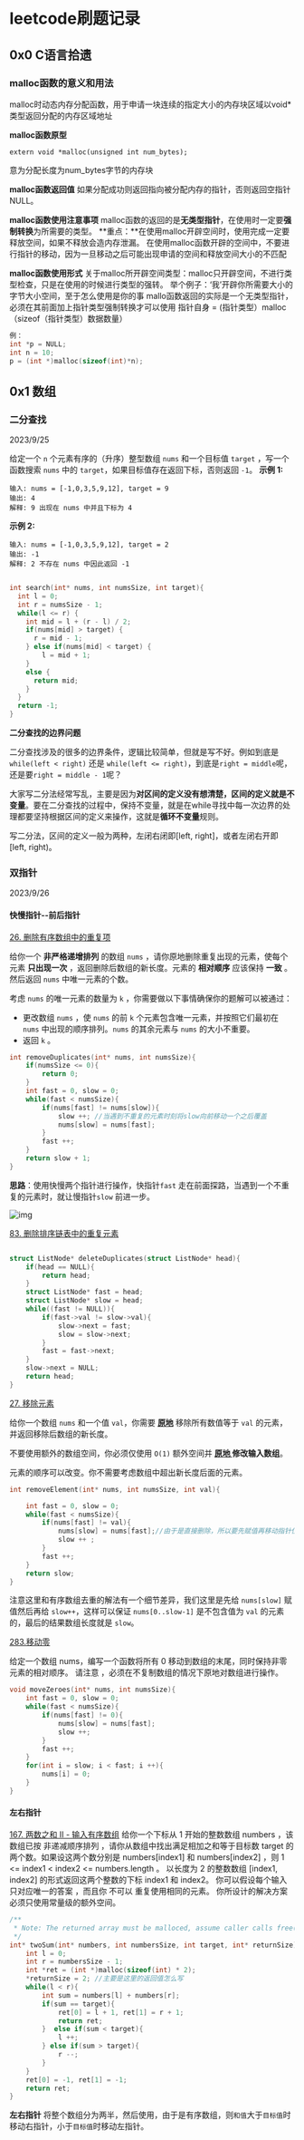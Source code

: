# leetcode刷题记录

## 0x0 C语言拾遗

### **malloc函数的意义和用法**

malloc时动态内存分配函数，用于申请一块连续的指定大小的内存块区域以void\*类型返回分配的内存区域地址

**malloc函数原型**

```
extern void *malloc(unsigned int num_bytes);
```

意为分配长度为num_bytes字节的内存块

**malloc函数返回值**
如果分配成功则返回指向被分配内存的指针，否则返回空指针NULL。

**malloc函数使用注意事项**
malloc函数的返回的是**无类型指针**，在使用时一定要**强制转换**为所需要的类型。
**重点：**在使用malloc开辟空间时，使用完成一定要释放空间，如果不释放会造内存泄漏。
在使用malloc函数开辟的空间中，不要进行指针的移动，因为一旦移动之后可能出现申请的空间和释放空间大小的不匹配

**malloc函数使用形式**
关于malloc所开辟空间类型：malloc只开辟空间，不进行类型检查，只是在使用的时候进行类型的强转。
举个例子：‘我’开辟你所需要大小的字节大小空间，至于怎么使用是你的事
mallo函数返回的实际是一个无类型指针，必须在其前面加上指针类型强制转换才可以使用
指针自身 = (指针类型）malloc（sizeof（指针类型）数据数量）

```c
例：
int *p = NULL;
int n = 10;
p = (int *)malloc(sizeof(int)*n);
```




## 0x1 数组

### 二分查找 

2023/9/25

给定一个 `n` 个元素有序的（升序）整型数组 `nums` 和一个目标值 `target` ，写一个函数搜索 `nums` 中的 `target`，如果目标值存在返回下标，否则返回 `-1`。
**示例 1:**

```
输入: nums = [-1,0,3,5,9,12], target = 9
输出: 4
解释: 9 出现在 nums 中并且下标为 4
```

**示例 2:**

```
输入: nums = [-1,0,3,5,9,12], target = 2
输出: -1
解释: 2 不存在 nums 中因此返回 -1
```

 ```c
 
 int search(int* nums, int numsSize, int target){
   int l = 0;
   int r = numsSize - 1;
   while(l <= r) {
     int mid = l + (r - l) / 2;
     if(nums[mid] > target) {
       r = mid - 1;
     } else if(nums[mid] < target) {
         l = mid + 1;
     }
     else {
       return mid;
     }
   }
   return -1;
 }
 ```



**二分查找的边界问题**

二分查找涉及的很多的边界条件，逻辑比较简单，但就是写不好。例如到底是 `while(left < right)` 还是 `while(left <= right)`，到底是`right = middle`呢，还是要`right = middle - 1`呢？

大家写二分法经常写乱，主要是因为**对区间的定义没有想清楚，区间的定义就是不变量**。要在二分查找的过程中，保持不变量，就是在while寻找中每一次边界的处理都要坚持根据区间的定义来操作，这就是**循环不变量**规则。

写二分法，区间的定义一般为两种，左闭右闭即[left, right]，或者左闭右开即[left, right)。

### 双指针

2023/9/26
#### 快慢指针--前后指针
[26. 删除有序数组中的重复项](https://leetcode.cn/problems/remove-duplicates-from-sorted-array/)

给你一个 **非严格递增排列** 的数组 `nums` ，请你原地删除重复出现的元素，使每个元素 **只出现一次** ，返回删除后数组的新长度。元素的 **相对顺序** 应该保持 **一致** 。然后返回 `nums` 中唯一元素的个数。

考虑 `nums` 的唯一元素的数量为 `k` ，你需要做以下事情确保你的题解可以被通过：

- 更改数组 `nums` ，使 `nums` 的前 `k` 个元素包含唯一元素，并按照它们最初在 `nums` 中出现的顺序排列。`nums` 的其余元素与 `nums` 的大小不重要。
- 返回 `k` 。

```c
int removeDuplicates(int* nums, int numsSize){
    if(numsSize <= 0){
        return 0;
    }
    int fast = 0, slow = 0;
    while(fast < numsSize){
        if(nums[fast] != nums[slow]){
            slow ++; //当遇到不重复的元素时刻将slow向前移动一个之后覆盖
            nums[slow] = nums[fast];
        }
        fast ++;
    }
    return slow + 1;
}
```

**思路**：使用快慢两个指针进行操作，快指针`fast` 走在前面探路，当遇到一个不重复的元素时，就让慢指针`slow` 前进一步。

![img](https://labuladong.gitee.io/algo/images/%E6%95%B0%E7%BB%84%E5%8E%BB%E9%87%8D/1.gif)

[83. 删除排序链表中的重复元素](https://leetcode.cn/problems/remove-duplicates-from-sorted-list/)

```c

struct ListNode* deleteDuplicates(struct ListNode* head){
    if(head == NULL){
        return head;
    }
    struct ListNode* fast = head;
    struct ListNode* slow = head;
    while((fast != NULL)){
        if(fast->val != slow->val){
            slow->next = fast;
            slow = slow->next;
        }
        fast = fast->next;
    }
    slow->next = NULL;
    return head;
}
```



[27. 移除元素](https://leetcode.cn/problems/remove-element/)

给你一个数组 `nums` 和一个值 `val`，你需要 **[原地](https://baike.baidu.com/item/原地算法)** 移除所有数值等于 `val` 的元素，并返回移除后数组的新长度。

不要使用额外的数组空间，你必须仅使用 `O(1)` 额外空间并 **[原地 ](https://baike.baidu.com/item/原地算法)修改输入数组**。

元素的顺序可以改变。你不需要考虑数组中超出新长度后面的元素。

```c
int removeElement(int* nums, int numsSize, int val){

    int fast = 0, slow = 0;
    while(fast < numsSize){
        if(nums[fast] != val){
            nums[slow] = nums[fast];//由于是直接删除，所以要先赋值再移动指针位置
            slow ++ ;
        }
        fast ++;
    }
    return slow;
}
```

注意这里和有序数组去重的解法有一个细节差异，我们这里是先给 `nums[slow]` 赋值然后再给 `slow++`，这样可以保证 `nums[0..slow-1]` 是不包含值为 `val` 的元素的，最后的结果数组长度就是 `slow`。

[283.移动零](https://leetcode.cn/problems/move-zeroes/description/)

给定一个数组 nums，编写一个函数将所有 0 移动到数组的末尾，同时保持非零元素的相对顺序。
请注意 ，必须在不复制数组的情况下原地对数组进行操作。
```c
void moveZeroes(int* nums, int numsSize){
    int fast = 0, slow = 0;
    while(fast < numsSize){
        if(nums[fast] != 0){
            nums[slow] = nums[fast];
            slow ++;
        }
        fast ++;
    }
    for(int i = slow; i < fast; i ++){
        nums[i] = 0;
    }
}
```

#### 左右指针

[167. 两数之和 II - 输入有序数组](https://leetcode.cn/problems/two-sum-ii-input-array-is-sorted/description/)
给你一个下标从 1 开始的整数数组 numbers ，该数组已按 非递减顺序排列  ，请你从数组中找出满足相加之和等于目标数 target 的两个数。如果设这两个数分别是 numbers[index1] 和 numbers[index2] ，则 1 <= index1 < index2 <= numbers.length 。
以长度为 2 的整数数组 [index1, index2] 的形式返回这两个整数的下标 index1 和 index2。
你可以假设每个输入 只对应唯一的答案 ，而且你 不可以 重复使用相同的元素。
你所设计的解决方案必须只使用常量级的额外空间。

```c
/**
 * Note: The returned array must be malloced, assume caller calls free().
 */
int* twoSum(int* numbers, int numbersSize, int target, int* returnSize){
    int l = 0;
    int r = numbersSize - 1;
    int *ret = (int *)malloc(sizeof(int) * 2);
    *returnSize = 2; //主要是这里的返回值怎么写
    while(l < r){
        int sum = numbers[l] + numbers[r];
        if(sum == target){
            ret[0] = l + 1, ret[1] = r + 1;
            return ret;
        }  else if(sum < target){
            l ++;
        } else if(sum > target){
            r --;
        }
    }
    ret[0] = -1, ret[1] = -1;
    return ret;
}
```
**左右指针** 将整个数组分为两半，然后使用，由于是有序数组，则`和值`大于`目标值`时移动右指针，小于`目标值`时移动左指针。
